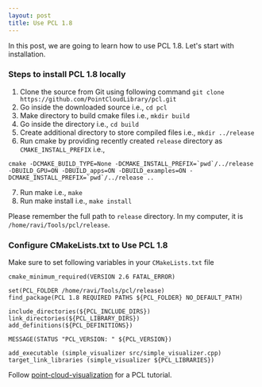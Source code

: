 ```yaml
---
layout: post
title: Use PCL 1.8
---
```


In this post, we are going to learn how to use PCL 1.8. Let's start with installation.

### Steps to install PCL 1.8 locally
1. Clone the source from Git using following command `git clone https://github.com/PointCloudLibrary/pcl.git`
2. Go inside the downloaded source i.e., `cd pcl`
3. Make directory to build cmake files i.e., `mkdir build`
4. Go inside the directory i.e., `cd build`
5. Create additional directory to store compiled files i.e., `mkdir ../release`
6. Run cmake by providing recently created `release` directory as `CMAKE_INSTALL_PREFIX` i.e., 
```
cmake -DCMAKE_BUILD_TYPE=None -DCMAKE_INSTALL_PREFIX=`pwd`/../release -DBUILD_GPU=ON -DBUILD_apps=ON -DBUILD_examples=ON -DCMAKE_INSTALL_PREFIX=`pwd`/../release .. 
```
7. Run make i.e., `make`
8. Run make install i.e., `make install`

Please remember the full path to `release` directory. In my computer, it is `/home/ravi/Tools/pcl/release`.


### Configure CMakeLists.txt to Use PCL 1.8
Make sure to set following variables in your `CMakeLists.txt` file
```
cmake_minimum_required(VERSION 2.6 FATAL_ERROR)

set(PCL_FOLDER /home/ravi/Tools/pcl/release)
find_package(PCL 1.8 REQUIRED PATHS ${PCL_FOLDER} NO_DEFAULT_PATH)

include_directories(${PCL_INCLUDE_DIRS})
link_directories(${PCL_LIBRARY_DIRS})
add_definitions(${PCL_DEFINITIONS})

MESSAGE(STATUS "PCL_VERSION: " ${PCL_VERSION})

add_executable (simple_visualizer src/simple_visualizer.cpp)
target_link_libraries (simple_visualizer ${PCL_LIBRARIES})
```


Follow [point-cloud-visualization](https://github.com/ravijo/point-cloud-visualization) for a PCL tutorial.
